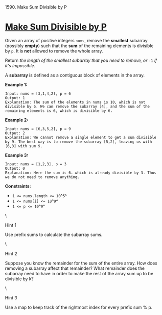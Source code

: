 1590\. Make Sum Divisible by P

# [Make Sum Divisible by P](https://leetcode.com/problems/make-sum-divisible-by-p/)

Given an array of positive integers `nums`, remove the **smallest**
subarray (possibly **empty**) such that the **sum** of the remaining
elements is divisible by `p`. It is **not** allowed to remove the whole
array.

Return *the length of the smallest subarray that you need to remove, or*
`-1` *if it\'s impossible*.

A **subarray** is defined as a contiguous block of elements in the
array.

 

**Example 1:**

    Input: nums = [3,1,4,2], p = 6
    Output: 1
    Explanation: The sum of the elements in nums is 10, which is not divisible by 6. We can remove the subarray [4], and the sum of the remaining elements is 6, which is divisible by 6.

**Example 2:**

    Input: nums = [6,3,5,2], p = 9
    Output: 2
    Explanation: We cannot remove a single element to get a sum divisible by 9. The best way is to remove the subarray [5,2], leaving us with [6,3] with sum 9.

**Example 3:**

    Input: nums = [1,2,3], p = 3
    Output: 0
    Explanation: Here the sum is 6. which is already divisible by 3. Thus we do not need to remove anything.

 

**Constraints:**

- `1 <= nums.length <= 10`^`5`^
- `1 <= nums[i] <= 10`^`9`^
- `1 <= p <= 10`^`9`^

\

Hint 1

Use prefix sums to calculate the subarray sums.

\

Hint 2

Suppose you know the remainder for the sum of the entire array. How does
removing a subarray affect that remainder? What remainder does the
subarray need to have in order to make the rest of the array sum up to
be divisible by k?

\

Hint 3

Use a map to keep track of the rightmost index for every prefix sum % p.
